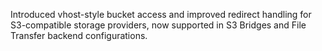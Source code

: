 Introduced vhost-style bucket access and improved redirect handling for S3-compatible storage providers, now supported in S3 Bridges and File Transfer backend configurations.
